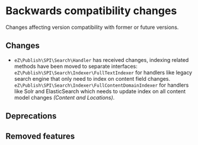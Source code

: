 # Backwards compatibility changes

Changes affecting version compatibility with former or future versions.

## Changes

* `eZ\Publish\SPI\Search\Handler` has received changes, indexing related methods have been moved to separate interfaces:
  `eZ\Publish\SPI\Search\Indexer\FullTextIndexer` for handlers like legacy search engine that only need to index on content field changes.
  `eZ\Publish\SPI\Search\Indexer\FullContentDomainIndexer` for handlers like Solr and ElasticSearch which needs to update index on all content model changes _(Content and Locations)_.


## Deprecations


## Removed features
